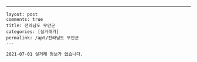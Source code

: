 ---
    layout: post
    comments: true
    title: 전라남도 무안군
    categories: [실거래가]
    permalink: /apt/전라남도 무안군
    ---

    2021-07-01 실거래 정보가 없습니다.

    